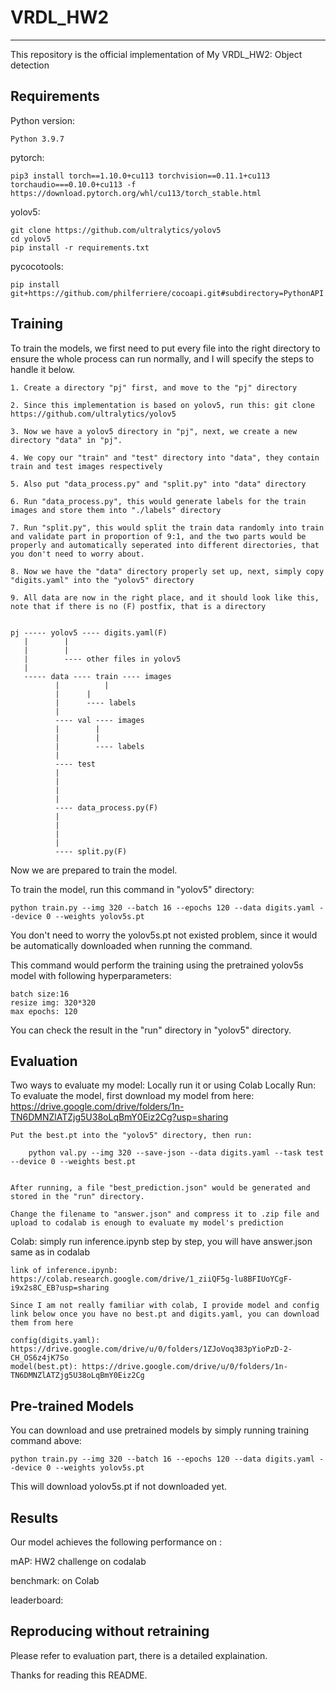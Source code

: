 # VRDL_HW2
-------------------------------------------------------------------------
This repository is the official implementation of My VRDL_HW2: Object detection



Requirements
-------------------------------------------------------------------------
Python version:
	
	Python 3.9.7

pytorch:
	
	pip3 install torch==1.10.0+cu113 torchvision==0.11.1+cu113 torchaudio===0.10.0+cu113 -f https://download.pytorch.org/whl/cu113/torch_stable.html

yolov5:
	
	git clone https://github.com/ultralytics/yolov5
	cd yolov5
	pip install -r requirements.txt

pycocotools:

	pip install git+https://github.com/philferriere/cocoapi.git#subdirectory=PythonAPI



Training
-------------------------------------------------------------------------
To train the models, we first need to put every file into the right directory to ensure the whole process can run normally, and I will specify the steps to handle it below.

	1. Create a directory "pj" first, and move to the "pj" directory 
	
	2. Since this implementation is based on yolov5, run this: git clone https://github.com/ultralytics/yolov5
	
	3. Now we have a yolov5 directory in "pj", next, we create a new directory "data" in "pj".
	
	4. We copy our "train" and "test" directory into "data", they contain train and test images respectively
	
	5. Also put "data_process.py" and "split.py" into "data" directory
	
	6. Run "data_process.py", this would generate labels for the train images and store them into "./labels" directory

	7. Run "split.py", this would split the train data randomly into train and validate part in proportion of 9:1, and the two parts would be properly and automatically seperated into different directories, that you don't need to worry about.
	
	8. Now we have the "data" directory properly set up, next, simply copy "digits.yaml" into the "yolov5" directory
	
	9. All data are now in the right place, and it should look like this, note that if there is no (F) postfix, that is a directory
	
	
	pj ----- yolov5 ---- digits.yaml(F) 
	   |		|
	   |		|
	   |		---- other files in yolov5
	   |
	   ----- data ---- train ---- images
	   	      |          |
		      |		 |
		      |		 ---- labels
		      |
		      ---- val ---- images
		      |	       |
		      |	       |
		      |	       ---- labels
		      |
		      ---- test
		      |
		      |
		      |
		      |
		      ---- data_process.py(F)
		      |
		      |
		      |
		      |
		      ---- split.py(F)

Now we are prepared to train the model.

To train the model, run this command in "yolov5" directory:

	python train.py --img 320 --batch 16 --epochs 120 --data digits.yaml --device 0 --weights yolov5s.pt

You don't need to worry the yolov5s.pt not existed problem, since it would be automatically downloaded when running the command.

This command would perform the training using the pretrained yolov5s model with following hyperparameters:
	
	batch size:16
	resize img: 320*320
	max epochs: 120

You can check the result in the "run" directory in "yolov5" directory.

Evaluation
-------------------------------------------------------------------------
Two ways to evaluate my model: Locally run it or using Colab
Locally Run:
	To evaluate the model, first download my model from here:
	https://drive.google.com/drive/folders/1n-TN6DMNZlATZjg5U38oLqBmY0Eiz2Cg?usp=sharing

	Put the best.pt into the "yolov5" directory, then run:

		python val.py --img 320 --save-json --data digits.yaml --task test --device 0 --weights best.pt
	

	After running, a file "best_prediction.json" would be generated and stored in the "run" directory.
    
	Change the filename to "answer.json" and compress it to .zip file and upload to codalab is enough to evaluate my model's prediction
	
Colab:
	simply run inference.ipynb step by step, you will have answer.json same as in codalab 
	
	link of inference.ipynb: https://colab.research.google.com/drive/1_ziiQF5g-lu8BFIUoYCgF-i9x2s8C_EB?usp=sharing
	
	Since I am not really familiar with colab, I provide model and config link below once you have no best.pt and digits.yaml, you can download them from here
	
	config(digits.yaml): https://drive.google.com/drive/u/0/folders/1ZJoVoq383pYioPzD-2-CH_OS6z4jK7So
	model(best.pt): https://drive.google.com/drive/u/0/folders/1n-TN6DMNZlATZjg5U38oLqBmY0Eiz2Cg

Pre-trained Models
-------------------------------------------------------------------------
You can download and use pretrained models by simply running training command above:
    
	python train.py --img 320 --batch 16 --epochs 120 --data digits.yaml --device 0 --weights yolov5s.pt

This will download yolov5s.pt if not downloaded yet.
    
    
Results
-------------------------------------------------------------------------
Our model achieves the following performance on :

mAP: HW2 challenge on codalab	


benchmark: on Colab


leaderboard:


Reproducing without retraining
-------------------------------------------------------------------------
Please refer to evaluation part, there is a detailed explaination.





Thanks for reading this README.
